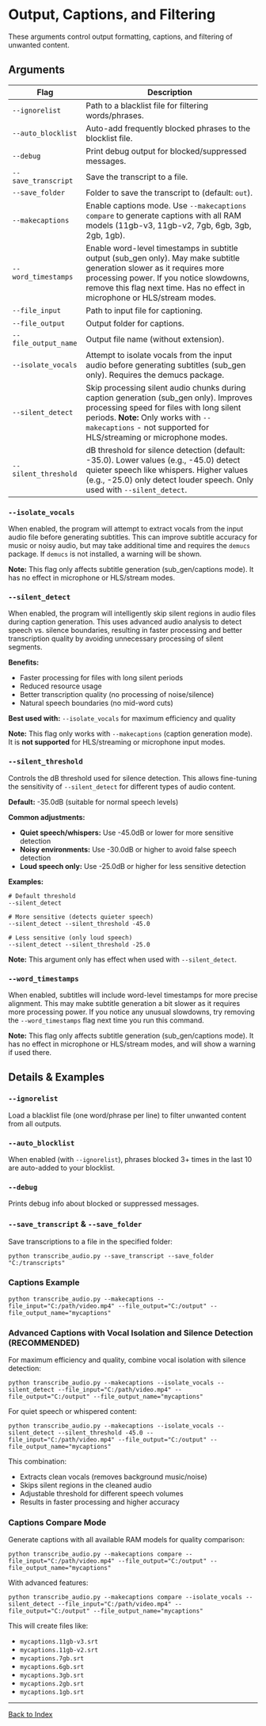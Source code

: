 # Output, Captions, and Filtering

These arguments control output formatting, captions, and filtering of unwanted content.

## Arguments
| Flag                    | Description                                                      |
|-------------------------|------------------------------------------------------------------|
| `--ignorelist`          | Path to a blacklist file for filtering words/phrases.             |
| `--auto_blocklist`      | Auto-add frequently blocked phrases to the blocklist file.        |
| `--debug`               | Print debug output for blocked/suppressed messages.               |
| `--save_transcript`     | Save the transcript to a file.                                    |
| `--save_folder`         | Folder to save the transcript to (default: `out`).               |
| `--makecaptions`        | Enable captions mode. Use `--makecaptions compare` to generate captions with all RAM models (11gb-v3, 11gb-v2, 7gb, 6gb, 3gb, 2gb, 1gb). |
| `--word_timestamps`     | Enable word-level timestamps in subtitle output (sub_gen only). May make subtitle generation slower as it requires more processing power. If you notice slowdowns, remove this flag next time. Has no effect in microphone or HLS/stream modes. |
| `--file_input`          | Path to input file for captioning.                                |
| `--file_output`         | Output folder for captions.                                       |
| `--file_output_name`    | Output file name (without extension).                             |
| `--isolate_vocals`      | Attempt to isolate vocals from the input audio before generating subtitles (sub_gen only). Requires the demucs package. |
| `--silent_detect`       | Skip processing silent audio chunks during caption generation (sub_gen only). Improves processing speed for files with long silent periods. **Note:** Only works with `--makecaptions` - not supported for HLS/streaming or microphone modes. |
| `--silent_threshold`    | dB threshold for silence detection (default: -35.0). Lower values (e.g., -45.0) detect quieter speech like whispers. Higher values (e.g., -25.0) only detect louder speech. Only used with `--silent_detect`. |
### `--isolate_vocals`
When enabled, the program will attempt to extract vocals from the input audio file before generating subtitles. This can improve subtitle accuracy for music or noisy audio, but may take additional time and requires the `demucs` package. If `demucs` is not installed, a warning will be shown.

**Note:** This flag only affects subtitle generation (sub_gen/captions mode). It has no effect in microphone or HLS/stream modes.

### `--silent_detect`
When enabled, the program will intelligently skip silent regions in audio files during caption generation. This uses advanced audio analysis to detect speech vs. silence boundaries, resulting in faster processing and better transcription quality by avoiding unnecessary processing of silent segments.

**Benefits:**
- Faster processing for files with long silent periods
- Reduced resource usage
- Better transcription quality (no processing of noise/silence)
- Natural speech boundaries (no mid-word cuts)

**Best used with:** `--isolate_vocals` for maximum efficiency and quality

**Note:** This flag only works with `--makecaptions` (caption generation mode). It is **not supported** for HLS/streaming or microphone input modes.

### `--silent_threshold`
Controls the dB threshold used for silence detection. This allows fine-tuning the sensitivity of `--silent_detect` for different types of audio content.

**Default:** -35.0dB (suitable for normal speech levels)

**Common adjustments:**
- **Quiet speech/whispers:** Use -45.0dB or lower for more sensitive detection
- **Noisy environments:** Use -30.0dB or higher to avoid false speech detection
- **Loud speech only:** Use -25.0dB or higher for less sensitive detection

**Examples:**
```
# Default threshold
--silent_detect

# More sensitive (detects quieter speech)
--silent_detect --silent_threshold -45.0

# Less sensitive (only loud speech)
--silent_detect --silent_threshold -25.0
```

**Note:** This argument only has effect when used with `--silent_detect`.

### `--word_timestamps`
When enabled, subtitles will include word-level timestamps for more precise alignment. This may make subtitle generation a bit slower as it requires more processing power. If you notice any unusual slowdowns, try removing the `--word_timestamps` flag next time you run this command.

**Note:** This flag only affects subtitle generation (sub_gen/captions mode). It has no effect in microphone or HLS/stream modes, and will show a warning if used there.

## Details & Examples

### `--ignorelist`
Load a blacklist file (one word/phrase per line) to filter unwanted content from all outputs.

### `--auto_blocklist`
When enabled (with `--ignorelist`), phrases blocked 3+ times in the last 10 are auto-added to your blocklist.

### `--debug`
Prints debug info about blocked or suppressed messages.

### `--save_transcript` & `--save_folder`
Save transcriptions to a file in the specified folder:
```
python transcribe_audio.py --save_transcript --save_folder "C:/transcripts"
```

### Captions Example
```
python transcribe_audio.py --makecaptions --file_input="C:/path/video.mp4" --file_output="C:/output" --file_output_name="mycaptions"
```

### Advanced Captions with Vocal Isolation and Silence Detection (RECOMMENDED)
For maximum efficiency and quality, combine vocal isolation with silence detection:
```
python transcribe_audio.py --makecaptions --isolate_vocals --silent_detect --file_input="C:/path/video.mp4" --file_output="C:/output" --file_output_name="mycaptions"
```

For quiet speech or whispered content:
```
python transcribe_audio.py --makecaptions --isolate_vocals --silent_detect --silent_threshold -45.0 --file_input="C:/path/video.mp4" --file_output="C:/output" --file_output_name="mycaptions"
```

This combination:
- Extracts clean vocals (removes background music/noise)
- Skips silent regions in the cleaned audio
- Adjustable threshold for different speech volumes
- Results in faster processing and higher accuracy

### Captions Compare Mode
Generate captions with all available RAM models for quality comparison:
```
python transcribe_audio.py --makecaptions compare --file_input="C:/path/video.mp4" --file_output="C:/output" --file_output_name="mycaptions"
```

With advanced features:
```
python transcribe_audio.py --makecaptions compare --isolate_vocals --silent_detect --file_input="C:/path/video.mp4" --file_output="C:/output" --file_output_name="mycaptions"
```
This will create files like:
- `mycaptions.11gb-v3.srt`
- `mycaptions.11gb-v2.srt`  
- `mycaptions.7gb.srt`
- `mycaptions.6gb.srt`
- `mycaptions.3gb.srt`
- `mycaptions.2gb.srt`
- `mycaptions.1gb.srt`

---
[Back to Index](./index.md)
